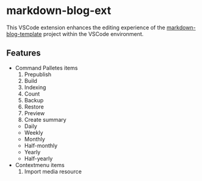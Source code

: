 # markdown-blog-ext

This VSCode extension enhances the editing experience of the [markdown-blog-template](https://github.com/BHznJNs/markdown-blog-template) project within the VSCode environment.

## Features

- Command Palletes items
  1. Prepublish
  2. Build
  3. Indexing
  4. Count
  5. Backup
  6. Restore
  7. Preview
  8. Create summary
    - Daily
    - Weekly
    - Monthly
    - Half-monthly
    - Yearly
    - Half-yearly
- Contextmenu items
  1. Import media resource
